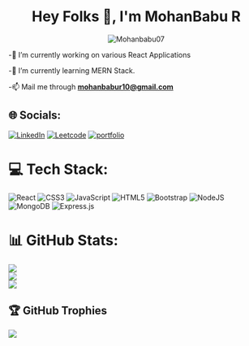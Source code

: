 <h1 align="center">Hey Folks 👋, I'm MohanBabu R</h1>

<p align="center"> <img src="https://komarev.com/ghpvc/?username=Mohanbabu07&label=Profile%20views&color=0e75b6&style=flat" alt="Mohanbabu07" /> </p>

-🔭 I’m currently working on various React Applications 

-🌱 I’m currently learning MERN Stack.
  
-📫 Mail me through **mohanbabur10@gmail.com**


## 🌐 Socials:
[![LinkedIn](https://img.shields.io/badge/LinkedIn-%230077B5.svg?logo=linkedin&logoColor=white)](https://www.linkedin.com/in/themohanbabu/) 
[![Leetcode](https://img.shields.io/badge/leetcode-%230077B5.svg?logo=leetcode&logoColor=white)](https://leetcode.com/u/mohanbabu18/) 
[![portfolio](https://img.shields.io/badge/portfolio-%230077B5.svg?logo=portfolio&logoColor=white)](https://mohanbabu-portfolio.onrender.com/) 


# 💻 Tech Stack:
![React](https://img.shields.io/badge/react-%2320232a.svg?style=for-the-badge&logo=react&logoColor=%2361DAFB) ![CSS3](https://img.shields.io/badge/css3-%231572B6.svg?style=for-the-badge&logo=css3&logoColor=white) ![JavaScript](https://img.shields.io/badge/javascript-%23323330.svg?style=for-the-badge&logo=javascript&logoColor=%23F7DF1E)  ![HTML5](https://img.shields.io/badge/html5-%23E34F26.svg?style=for-the-badge&logo=html5&logoColor=white) ![Bootstrap](https://img.shields.io/badge/bootstrap-%23563D7C.svg?style=for-the-badge&logo=bootstrap&logoColor=white) ![NodeJS](https://img.shields.io/badge/node.js-6DA55F?style=for-the-badge&logo=node.js&logoColor=white) ![MongoDB](https://img.shields.io/badge/MongoDB-%234ea94b.svg?style=for-the-badge&logo=mongodb&logoColor=white) ![Express.js](https://img.shields.io/badge/express.js-%23404d59.svg?style=for-the-badge&logo=express&logoColor=%2361DAFB)

# 📊 GitHub Stats:
![](https://github-readme-stats.vercel.app/api?username=Mohanbabu07&theme=dark&hide_border=false&include_all_commits=false&count_private=false)<br/>
![](https://github-readme-streak-stats.herokuapp.com/?user=Mohanbabu07&theme=dark&hide_border=false)<br/>
![](https://github-readme-stats.vercel.app/api/top-langs/?username=Mohanbabu07&theme=dark&hide_border=false&include_all_commits=false&count_private=false&layout=compact)

## 🏆 GitHub Trophies
![](https://github-profile-trophy.vercel.app/?username=Mohanbabu07&theme=radical&no-frame=false&no-bg=true&margin-w=4)


